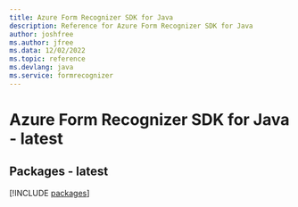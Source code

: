 ```yaml
---
title: Azure Form Recognizer SDK for Java
description: Reference for Azure Form Recognizer SDK for Java
author: joshfree
ms.author: jfree
ms.data: 12/02/2022
ms.topic: reference
ms.devlang: java
ms.service: formrecognizer
---
```

# Azure Form Recognizer SDK for Java - latest
## Packages - latest
[!INCLUDE [packages](form-recognizer-index.md)]